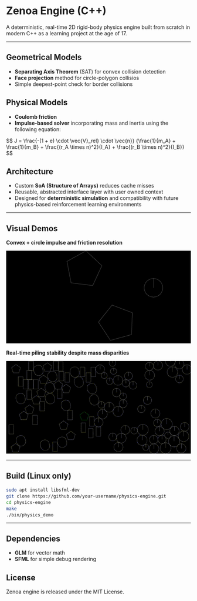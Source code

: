 # Zenoa Engine (C++)

A deterministic, real-time 2D rigid-body physics engine built from scratch in modern C++ as a learning project at the age of 17.

---

## Geometrical Models

- **Separating Axis Theorem** (SAT) for convex collision detection
- **Face projection** method for circle-polygon collisios
- Simple deepest-point check for border collisions

## Physical Models

- **Coulomb friction**
- **Impulse-based solver** incorporating mass and inertia using the following equation:

$$
J = \frac{-(1 + e) \cdot \vec{V}_rel} \cdot \vec{n}}
{\frac{1}{m_A} + \frac{1}{m_B} + \frac{(r_A \times n)^2}{I_A} + \frac{(r_B \times n)^2}{I_B}}
$$

## Architecture

- Custom **SoA (Structure of Arrays)** reduces cache misses
- Reusable, abstracted interface layer with user owned context
- Designed for **deterministic simulation** and compatibility with future physics-based reinforcement learning environments

---

## Visual Demos

**Convex + circle impulse and friction resolution**

![convexcircle](media/convex_circle_impulse.gif)

**Real-time piling stability despite mass disparities**

![Piling stability under mass disparity](media/50convex_50circle.gif)

---

## Build (Linux only)

```sh
sudo apt install libsfml-dev
git clone https://github.com/your-username/physics-engine.git
cd physics-engine
make
./bin/physics_demo
```

---

## Dependencies

- **GLM** for vector math
- **SFML** for simple debug rendering

## License

Zenoa engine is released under the MIT License.

